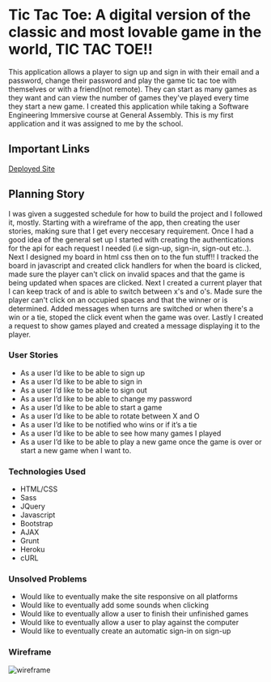 # Tic Tac Toe: A digital version of the classic and most lovable game in the world, TIC TAC TOE!!
This application allows a player to sign up and sign in with their email and a password,
change their password and play the game tic tac toe with themselves or with a friend(not remote).
They can start as many games as they want and can view the number of games they've played every time
they start a new game.
I created this application while taking a Software Engineering Immersive course at General Assembly.
This is my first application and it was assigned to me by the school.

## Important Links
[Deployed Site](https://tslilpress.github.io/Tic-Tac-Toe/)

## Planning Story
I was given a suggested schedule for how to build the project and I followed it, mostly.
Starting with a wireframe of the app, then creating the user stories, making sure that I get
every neccesary requirement.
Once I had a good idea of the general set up I started with creating the authentications for the api
for each request I needed (i.e sign-up, sign-in, sign-out etc..). Next I designed my board in html
css then on to the fun stuff!!
I tracked the board in javascript and created click handlers for when the board is clicked, made
sure the player can't click on invalid spaces and that the game is being updated when spaces are
clicked.
Next I created a current player that I can keep track of and is able to switch between x's and
o's. Made sure the player can't click on an occupied spaces and that the winner or is determined.
Added messages when turns are switched or when there's a win or a tie, stoped the click event
when the game was over.
Lastly I created a request to show games played and created a message displaying it to the player.

### User Stories
- As a user I’d like to be able to sign up
- As a user I’d like to be able to sign in
- As a user I’d like to be able to sign out
- As a user I’d like to be able to change my password
- As a user I’d like to be able to start a game
- As a user I’d like to be able to rotate between X and O
- As a user I’d like to be notified who wins or if it’s a tie
- As a user I’d like to be able to see how many games I played
- As a user I’d like to be able to play a new game once the game is over or start a new
  game when I want to.

### Technologies Used
- HTML/CSS
- Sass
- JQuery
- Javascript
- Bootstrap
- AJAX
- Grunt
- Heroku
- cURL

### Unsolved Problems
- Would like to eventually make the site responsive on all platforms
- Would like to eventually add some sounds when clicking
- Would like to eventually allow a user to finish their unfinished games
- Would like to eventually allow a user to play against the computer
- Would like to eventually create an automatic sign-in on sign-up

### Wireframe
![wireframe](https://photos.app.goo.gl/9wnxiHMwXysAV4997)
